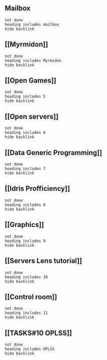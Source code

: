 ## Mailbox
```tasks
not done
heading includes mailbox
hide backlink

```

## [[Myrmidon]]
```tasks
not done
heading includes Myrmidon
hide backlink
```

## [[Open Games]]

```tasks
not done
heading includes 5
hide backlink

```

## [[Open servers]]

```tasks
not done
heading includes 6
hide backlink

```

## [[Data Generic Programming]]
```tasks
not done
heading includes 7
hide backlink

```

## [[Idris Profficiency]]
```tasks
not done
heading includes 8
hide backlink

```

## [[Graphics]]
```tasks
not done
heading includes 9
hide backlink

```

## [[Servers Lens tutorial]]

```tasks
not done
heading includes 10
hide backlink

```

## [[Control room]]

```tasks
not done
heading includes 11
hide backlink

```

## [[TASKS#10 OPLSS]]

```tasks
not done
heading includes OPLSS
hide backlink
```